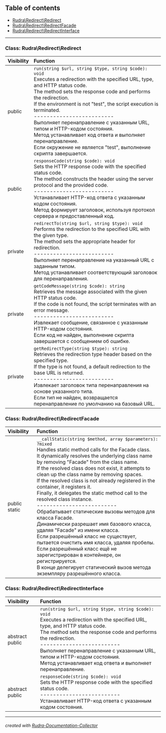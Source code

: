 ## Table of contents
- [Rudra\Redirect\Redirect](#rudra_redirect_redirect)
- [Rudra\Redirect\RedirectFacade](#rudra_redirect_redirectfacade)
- [Rudra\Redirect\RedirectInterface](#rudra_redirect_redirectinterface)
<hr>

<a id="rudra_redirect_redirect"></a>

### Class: Rudra\Redirect\Redirect
| Visibility | Function |
|:-----------|:---------|
| public | `run(string $url, string $type, string $code): void`<br>Executes a redirection with the specified URL, type, and HTTP status code.<br>The method sets the response code and performs the redirection.<br>If the environment is not "test", the script execution is terminated.<br>-------------------------<br>Выполняет перенаправление с указанным URL, типом и HTTP-кодом состояния.<br>Метод устанавливает код ответа и выполняет перенаправление.<br>Если окружение не является "test", выполнение скрипта завершается. |
| public | `responseCode(string $code): void`<br>Sets the HTTP response code with the specified status code.<br>The method constructs the header using the server protocol and the provided code.<br>-------------------------<br>Устанавливает HTTP-код ответа с указанным кодом состояния.<br>Метод формирует заголовок, используя протокол сервера и предоставленный код. |
| private | `redirectTo(string $url, string $type): void`<br>Performs the redirection to the specified URL with the given type.<br>The method sets the appropriate header for redirection.<br>-------------------------<br>Выполняет перенаправление на указанный URL с заданным типом.<br>Метод устанавливает соответствующий заголовок для перенаправления. |
| private | `getCodeMessage(string $code): string`<br>Retrieves the message associated with the given HTTP status code.<br>If the code is not found, the script terminates with an error message.<br>-------------------------<br>Извлекает сообщение, связанное с указанным HTTP-кодом состояния.<br>Если код не найден, выполнение скрипта завершается с сообщением об ошибке. |
| private | `getRedirectType(string $type): string`<br>Retrieves the redirection type header based on the specified type.<br>If the type is not found, a default redirection to the base URL is returned.<br>-------------------------<br>Извлекает заголовок типа перенаправления на основе указанного типа.<br>Если тип не найден, возвращается перенаправление по умолчанию на базовый URL. |


<a id="rudra_redirect_redirectfacade"></a>

### Class: Rudra\Redirect\RedirectFacade
| Visibility | Function |
|:-----------|:---------|
| public static | `__callStatic(string $method, array $parameters): ?mixed`<br>Handles static method calls for the Facade class.<br>It dynamically resolves the underlying class name by removing "Facade" from the class name.<br>If the resolved class does not exist, it attempts to clean up the class name by removing spaces.<br>If the resolved class is not already registered in the container, it registers it.<br>Finally, it delegates the static method call to the resolved class instance.<br>-------------------------<br>Обрабатывает статические вызовы методов для класса Facade.<br>Динамически разрешает имя базового класса, удаляя "Facade" из имени класса.<br>Если разрешённый класс не существует, пытается очистить имя класса, удаляя пробелы.<br>Если разрешённый класс ещё не зарегистрирован в контейнере, он регистрируется.<br>В конце делегирует статический вызов метода экземпляру разрешённого класса. |


<a id="rudra_redirect_redirectinterface"></a>

### Class: Rudra\Redirect\RedirectInterface
| Visibility | Function |
|:-----------|:---------|
| abstract public | `run(string $url, string $type, string $code): void`<br>Executes a redirection with the specified URL, type, and HTTP status code.<br>The method sets the response code and performs the redirection.<br>-------------------------<br>Выполняет перенаправление с указанным URL, типом и HTTP-кодом состояния.<br>Метод устанавливает код ответа и выполняет перенаправление. |
| abstract public | `responseCode(string $code): void`<br>Sets the HTTP response code with the specified status code.<br>-------------------------<br>Устанавливает HTTP-код ответа с указанным кодом состояния. |
<hr>

###### created with [Rudra-Documentation-Collector](#https://github.com/Jagepard/Rudra-Documentation-Collector)
